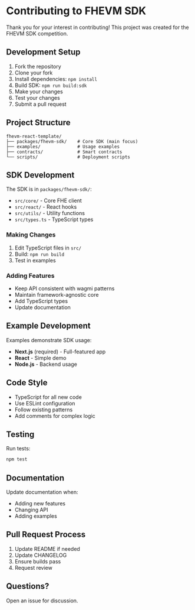# Contributing to FHEVM SDK

Thank you for your interest in contributing! This project was created for the FHEVM SDK competition.

## Development Setup

1. Fork the repository
2. Clone your fork
3. Install dependencies: `npm install`
4. Build SDK: `npm run build:sdk`
5. Make your changes
6. Test your changes
7. Submit a pull request

## Project Structure

```
fhevm-react-template/
├── packages/fhevm-sdk/    # Core SDK (main focus)
├── examples/              # Usage examples
├── contracts/             # Smart contracts
└── scripts/               # Deployment scripts
```

## SDK Development

The SDK is in `packages/fhevm-sdk/`:

- `src/core/` - Core FHE client
- `src/react/` - React hooks
- `src/utils/` - Utility functions
- `src/types.ts` - TypeScript types

### Making Changes

1. Edit TypeScript files in `src/`
2. Build: `npm run build`
3. Test in examples

### Adding Features

- Keep API consistent with wagmi patterns
- Maintain framework-agnostic core
- Add TypeScript types
- Update documentation

## Example Development

Examples demonstrate SDK usage:

- **Next.js** (required) - Full-featured app
- **React** - Simple demo
- **Node.js** - Backend usage

## Code Style

- TypeScript for all new code
- Use ESLint configuration
- Follow existing patterns
- Add comments for complex logic

## Testing

Run tests:
```bash
npm test
```

## Documentation

Update documentation when:
- Adding new features
- Changing API
- Adding examples

## Pull Request Process

1. Update README if needed
2. Update CHANGELOG
3. Ensure builds pass
4. Request review

## Questions?

Open an issue for discussion.
